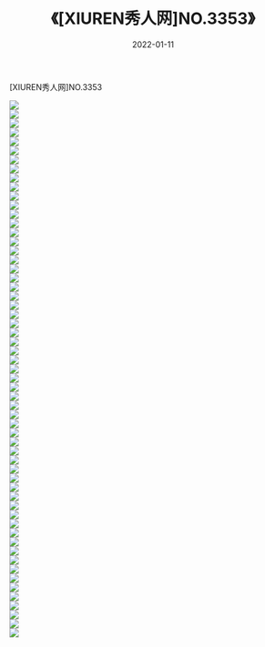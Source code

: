 ﻿---
layout: post
title:  《[XIUREN秀人网]NO.3353》
date:   2022-01-11
img: http://img.660000.xyz/Sharelink/秀人网/秀人网第04部分/[XIUREN秀人网]NO.3353/000.jpg
categories: [美女, 清纯, 唯美]
---

[XIUREN秀人网]NO.3353

 ![](http://img.660000.xyz/Sharelink/秀人网/秀人网第04部分/[XIUREN秀人网]NO.3353/001.jpg) <br>![](http://img.660000.xyz/Sharelink/秀人网/秀人网第04部分/[XIUREN秀人网]NO.3353/002.jpg) <br>![](http://img.660000.xyz/Sharelink/秀人网/秀人网第04部分/[XIUREN秀人网]NO.3353/003.jpg) <br>![](http://img.660000.xyz/Sharelink/秀人网/秀人网第04部分/[XIUREN秀人网]NO.3353/004.jpg) <br>![](http://img.660000.xyz/Sharelink/秀人网/秀人网第04部分/[XIUREN秀人网]NO.3353/005.jpg) <br>![](http://img.660000.xyz/Sharelink/秀人网/秀人网第04部分/[XIUREN秀人网]NO.3353/006.jpg) <br>![](http://img.660000.xyz/Sharelink/秀人网/秀人网第04部分/[XIUREN秀人网]NO.3353/007.jpg) <br>![](http://img.660000.xyz/Sharelink/秀人网/秀人网第04部分/[XIUREN秀人网]NO.3353/008.jpg) <br>![](http://img.660000.xyz/Sharelink/秀人网/秀人网第04部分/[XIUREN秀人网]NO.3353/009.jpg) <br>![](http://img.660000.xyz/Sharelink/秀人网/秀人网第04部分/[XIUREN秀人网]NO.3353/010.jpg) <br>![](http://img.660000.xyz/Sharelink/秀人网/秀人网第04部分/[XIUREN秀人网]NO.3353/011.jpg) <br>![](http://img.660000.xyz/Sharelink/秀人网/秀人网第04部分/[XIUREN秀人网]NO.3353/012.jpg) <br>![](http://img.660000.xyz/Sharelink/秀人网/秀人网第04部分/[XIUREN秀人网]NO.3353/013.jpg) <br>![](http://img.660000.xyz/Sharelink/秀人网/秀人网第04部分/[XIUREN秀人网]NO.3353/014.jpg) <br>![](http://img.660000.xyz/Sharelink/秀人网/秀人网第04部分/[XIUREN秀人网]NO.3353/015.jpg) <br>![](http://img.660000.xyz/Sharelink/秀人网/秀人网第04部分/[XIUREN秀人网]NO.3353/016.jpg) <br>![](http://img.660000.xyz/Sharelink/秀人网/秀人网第04部分/[XIUREN秀人网]NO.3353/017.jpg) <br>![](http://img.660000.xyz/Sharelink/秀人网/秀人网第04部分/[XIUREN秀人网]NO.3353/018.jpg) <br>![](http://img.660000.xyz/Sharelink/秀人网/秀人网第04部分/[XIUREN秀人网]NO.3353/019.jpg) <br>![](http://img.660000.xyz/Sharelink/秀人网/秀人网第04部分/[XIUREN秀人网]NO.3353/020.jpg) <br>![](http://img.660000.xyz/Sharelink/秀人网/秀人网第04部分/[XIUREN秀人网]NO.3353/021.jpg) <br>![](http://img.660000.xyz/Sharelink/秀人网/秀人网第04部分/[XIUREN秀人网]NO.3353/022.jpg) <br>![](http://img.660000.xyz/Sharelink/秀人网/秀人网第04部分/[XIUREN秀人网]NO.3353/023.jpg) <br>![](http://img.660000.xyz/Sharelink/秀人网/秀人网第04部分/[XIUREN秀人网]NO.3353/024.jpg) <br>![](http://img.660000.xyz/Sharelink/秀人网/秀人网第04部分/[XIUREN秀人网]NO.3353/025.jpg) <br>![](http://img.660000.xyz/Sharelink/秀人网/秀人网第04部分/[XIUREN秀人网]NO.3353/026.jpg) <br>![](http://img.660000.xyz/Sharelink/秀人网/秀人网第04部分/[XIUREN秀人网]NO.3353/027.jpg) <br>![](http://img.660000.xyz/Sharelink/秀人网/秀人网第04部分/[XIUREN秀人网]NO.3353/028.jpg) <br>![](http://img.660000.xyz/Sharelink/秀人网/秀人网第04部分/[XIUREN秀人网]NO.3353/029.jpg) <br>![](http://img.660000.xyz/Sharelink/秀人网/秀人网第04部分/[XIUREN秀人网]NO.3353/030.jpg) <br>![](http://img.660000.xyz/Sharelink/秀人网/秀人网第04部分/[XIUREN秀人网]NO.3353/031.jpg) <br>![](http://img.660000.xyz/Sharelink/秀人网/秀人网第04部分/[XIUREN秀人网]NO.3353/032.jpg) <br>![](http://img.660000.xyz/Sharelink/秀人网/秀人网第04部分/[XIUREN秀人网]NO.3353/033.jpg) <br>![](http://img.660000.xyz/Sharelink/秀人网/秀人网第04部分/[XIUREN秀人网]NO.3353/034.jpg) <br>![](http://img.660000.xyz/Sharelink/秀人网/秀人网第04部分/[XIUREN秀人网]NO.3353/035.jpg) <br>![](http://img.660000.xyz/Sharelink/秀人网/秀人网第04部分/[XIUREN秀人网]NO.3353/036.jpg) <br>![](http://img.660000.xyz/Sharelink/秀人网/秀人网第04部分/[XIUREN秀人网]NO.3353/037.jpg) <br>![](http://img.660000.xyz/Sharelink/秀人网/秀人网第04部分/[XIUREN秀人网]NO.3353/038.jpg) <br>![](http://img.660000.xyz/Sharelink/秀人网/秀人网第04部分/[XIUREN秀人网]NO.3353/039.jpg) <br>![](http://img.660000.xyz/Sharelink/秀人网/秀人网第04部分/[XIUREN秀人网]NO.3353/040.jpg) <br>![](http://img.660000.xyz/Sharelink/秀人网/秀人网第04部分/[XIUREN秀人网]NO.3353/041.jpg) <br>![](http://img.660000.xyz/Sharelink/秀人网/秀人网第04部分/[XIUREN秀人网]NO.3353/042.jpg) <br>![](http://img.660000.xyz/Sharelink/秀人网/秀人网第04部分/[XIUREN秀人网]NO.3353/043.jpg) <br>![](http://img.660000.xyz/Sharelink/秀人网/秀人网第04部分/[XIUREN秀人网]NO.3353/044.jpg) <br>![](http://img.660000.xyz/Sharelink/秀人网/秀人网第04部分/[XIUREN秀人网]NO.3353/045.jpg) <br>![](http://img.660000.xyz/Sharelink/秀人网/秀人网第04部分/[XIUREN秀人网]NO.3353/046.jpg) <br>![](http://img.660000.xyz/Sharelink/秀人网/秀人网第04部分/[XIUREN秀人网]NO.3353/047.jpg) <br>![](http://img.660000.xyz/Sharelink/秀人网/秀人网第04部分/[XIUREN秀人网]NO.3353/048.jpg) <br>![](http://img.660000.xyz/Sharelink/秀人网/秀人网第04部分/[XIUREN秀人网]NO.3353/049.jpg) <br>![](http://img.660000.xyz/Sharelink/秀人网/秀人网第04部分/[XIUREN秀人网]NO.3353/050.jpg) <br>![](http://img.660000.xyz/Sharelink/秀人网/秀人网第04部分/[XIUREN秀人网]NO.3353/051.jpg) <br>![](http://img.660000.xyz/Sharelink/秀人网/秀人网第04部分/[XIUREN秀人网]NO.3353/052.jpg) <br>![](http://img.660000.xyz/Sharelink/秀人网/秀人网第04部分/[XIUREN秀人网]NO.3353/053.jpg) <br>![](http://img.660000.xyz/Sharelink/秀人网/秀人网第04部分/[XIUREN秀人网]NO.3353/054.jpg) <br>![](http://img.660000.xyz/Sharelink/秀人网/秀人网第04部分/[XIUREN秀人网]NO.3353/055.jpg) <br>![](http://img.660000.xyz/Sharelink/秀人网/秀人网第04部分/[XIUREN秀人网]NO.3353/056.jpg) <br>![](http://img.660000.xyz/Sharelink/秀人网/秀人网第04部分/[XIUREN秀人网]NO.3353/057.jpg) <br>![](http://img.660000.xyz/Sharelink/秀人网/秀人网第04部分/[XIUREN秀人网]NO.3353/058.jpg) <br>![](http://img.660000.xyz/Sharelink/秀人网/秀人网第04部分/[XIUREN秀人网]NO.3353/059.jpg) <br>